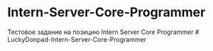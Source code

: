 # Intern-Server-Core-Programmer
Тестовое задание на позицию Intern Server Core Programmer
#   L u c k y D o n p a d - I n t e r n - S e r v e r - C o r e - P r o g r a m m e r  
 